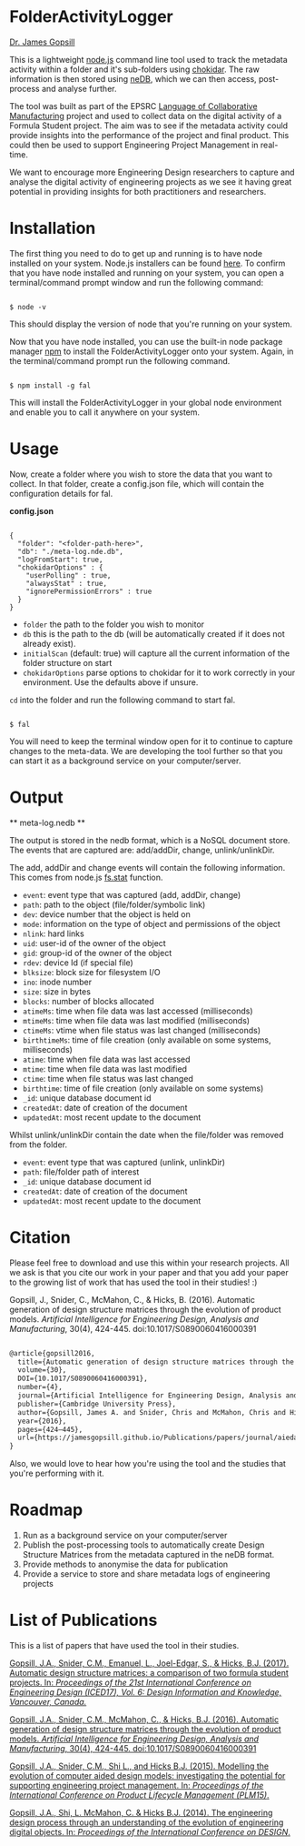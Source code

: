 # FolderActivityLogger
[Dr. James Gopsill](http://jamesgopsill.github.io)

This is a lightweight [node.js]() command line tool used to track the metadata activity within a folder and it's sub-folders using [chokidar](https://www.npmjs.com/package/chokidar). The raw information is then stored using [neDB](https://www.npmjs.com/package/nedb), which we can then access, post-process and analyse further.

The tool was built as part of the EPSRC [Language of Collaborative Manufacturing](http://locm.blogs.ilrt.org) project and used to collect data on the digital activity of a Formula Student project. The aim was to see if the metadata activity could provide insights into the performance of the project and final product. This could then be used to support Engineering Project Management in real-time.

We want to encourage more Engineering Design researchers to capture and analyse the digital activity of engineering projects as we see it having great potential in providing insights for both practitioners and researchers.

# Installation

The first thing you need to do to get up and running is to have node installed on your system. Node.js installers can be found [here](https://nodejs.org/en/download/). To confirm that you have node installed and running on your system, you can open a terminal/command prompt window and run the following command:

```

$ node -v

```

This should display the version of node that you're running on your system.

Now that you have node installed, you can use the built-in node package manager [npm](https://www.npmjs.com) to install the FolderActivityLogger onto your system. Again, in the terminal/command prompt run the following command.

```

$ npm install -g fal

```

This will install the FolderActivityLogger in your global node environment and enable you to call it anywhere on your system.

# Usage

Now, create a folder where you wish to store the data that you want to collect. In that folder, create a config.json file, which will contain the configuration details for fal.

**config.json**

```

{
  "folder": "<folder-path-here>",
  "db": "./meta-log.nde.db",
  "logFromStart": true,
  "chokidarOptions" : {
    "userPolling" : true,
    "alwaysStat" : true,
    "ignorePermissionErrors" : true
  }
}

```

- `folder` the path to the folder you wish to monitor
- `db` this is the path to the db (will be automatically created if it does not already exist).
- `initialScan` (default: true) will capture all the current information of the folder structure on start
- `chokidarOptions` parse options to chokidar for it to work correctly in your environment. Use the defaults above if unsure.

`cd` into the folder and run the following command to start fal.

```

$ fal

```

You will need to keep the terminal window open for it to continue to capture changes to the meta-data. We are developing the tool further so that you can start it as a background service on your computer/server.

# Output

** meta-log.nedb **

The output is stored in the nedb format, which is a NoSQL document store. The events that are captured are: add/addDir, change, unlink/unlinkDir.

The add, addDir and change events will contain the following information. This comes from node.js [fs.stat](https://nodejs.org/api/fs.html#fs_stat_time_values) function.

- `event`: event type that was captured (add, addDir, change)
- `path`: path to the object (file/folder/symbolic link)
- `dev`: device number that the object is held on
- `mode`: information on the type of object and permissions of the object
- `nlink`: hard links
- `uid`: user-id of the owner of the object
- `gid`: group-id of the owner of the object
- `rdev`: device Id (if special file)
- `blksize`: block size for filesystem I/O
- `ino`: inode number
- `size`: size in bytes
- `blocks`: number of blocks allocated
- `atimeMs`: time when file data was last accessed (milliseconds)
- `mtimeMs`: time when file data was last modified (milliseconds)
- `ctimeMs`: vtime when file status was last changed (milliseconds)
- `birthtimeMs`: time of file creation (only available on some systems, milliseconds)
- `atime`: time when file data was last accessed
- `mtime`: time when file data was last modified
- `ctime`: time when file status was last changed
- `birthtime`: time of file creation (only available on some systems)
- `_id`: unique database document id
- `createdAt`: date of creation of the document
- `updatedAt`: most recent update to the document

Whilst unlink/unlinkDir contain the date when the file/folder was removed from the folder.

- `event`: event type that was captured (unlink, unlinkDir)
- `path`: file/folder path of interest
- `_id`: unique database document id
- `createdAt`: date of creation of the document
- `updatedAt`: most recent update to the document

# Citation

Please feel free to download and use this within your research projects. All we ask is that you cite our work in your paper and that you add your paper to the growing list of work that has used the tool in their studies! :)

Gopsill, J., Snider, C., McMahon, C., & Hicks, B. (2016). Automatic generation of design structure matrices through the evolution of product models. *Artificial Intelligence for Engineering Design, Analysis and Manufacturing*, 30(4), 424-445. doi:10.1017/S0890060416000391

```latex

@article{gopsill2016,
  title={Automatic generation of design structure matrices through the evolution of product models},
  volume={30},
  DOI={10.1017/S0890060416000391},
  number={4},
  journal={Artificial Intelligence for Engineering Design, Analysis and Manufacturing},
  publisher={Cambridge University Press},
  author={Gopsill, James A. and Snider, Chris and McMahon, Chris and Hicks, Ben},
  year={2016},
  pages={424–445},
  url={https://jamesgopsill.github.io/Publications/papers/journal/aiedam2016/aiedam2016.pdf}
}

```

Also, we would love to hear how you're using the tool and the studies that you're performing with it.

# Roadmap

1. Run as a background service on your computer/server
2. Publish the post-processing tools to automatically create Design Structure Matrices from the metadata captured in the neDB format.
3. Provide methods to anonymise the data for publication
4. Provide a service to store and share metadata logs of engineering projects

# List of Publications

This is a list of papers that have used the tool in their studies.


[Gopsill, J.A., Snider, C.M., Emanuel, L., Joel-Edgar, S., & Hicks, B.J. (2017). Automatic design structure matrices: a comparison of two formula student projects. In: *Proceedings of the 21st International Conference on Engineering Design (ICED17), Vol. 6: Design Information and Knowledge, Vancouver, Canada.*](https://jamesgopsill.github.io/Publications/papers/conference/iced2017/iced2017.pdf)

[Gopsill, J.A., Snider, C.M., McMahon, C., & Hicks, B.J. (2016). Automatic generation of design structure matrices through the evolution of product models. *Artificial Intelligence for Engineering Design, Analysis and Manufacturing*, 30(4), 424-445. doi:10.1017/S0890060416000391](https://jamesgopsill.github.io/Publications/papers/journal/aiedam2016/aiedam2016.pdf)

[Gopsill, J.A., Snider, C.M., Shi L., and Hicks B.J. (2015). Modelling the evolution of computer aided design models: investigating the potential for supporting engineering project management. In: *Proceedings of the International Conference on Product Lifecycle Management (PLM15)*.](https://jamesgopsill.github.io/Publications/papers/conference/plm2015/plm2015.pdf)

[Gopsill, J.A., Shi, L. McMahon, C. & Hicks B.J. (2014). The engineering design process through an understanding of the evolution of engineering digital objects. In: *Proceedings of the International Conference on DESIGN*.](https://jamesgopsill.github.io/Publications/papers/conference/design2014/design2014b.pdf)
